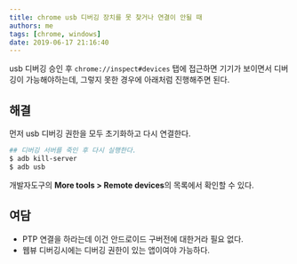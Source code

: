 ```yaml
---
title: chrome usb 디버깅 장치를 못 찾거나 연결이 안될 때
authors: me
tags: [chrome, windows]
date: 2019-06-17 21:16:40
---
```


usb 디버깅 승인 후 `chrome://inspect#devices` 탭에 접근하면 기기가 보이면서 디버깅이 가능해야하는데,
그렇지 못한 경우에 아래처럼 진행해주면 된다.

## 해결

먼저 usb 디버깅 권한을 모두 초기화하고 다시 연결한다.

```bash
## 디버깅 서버를 죽인 후 다시 실행한다.
$ adb kill-server
$ adb usb
```

개발자도구의 **More tools > Remote devices**의 목록에서 확인할 수 있다.

## 여담

- PTP 연결을 하라는데 이건 안드로이드 구버전에 대한거라 필요 없다.
- 웹뷰 디버깅시에는 디버깅 권한이 있는 앱이여야 가능하다.
